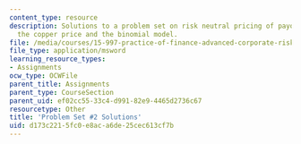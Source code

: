 ```yaml
---
content_type: resource
description: Solutions to a problem set on risk neutral pricing of payoffs tied to
  the copper price and the binomial model.
file: /media/courses/15-997-practice-of-finance-advanced-corporate-risk-management-spring-2009/d173c2215fc0e8aca6de25cec613cf7b_sol_pset2.xls
file_type: application/msword
learning_resource_types:
- Assignments
ocw_type: OCWFile
parent_title: Assignments
parent_type: CourseSection
parent_uid: ef02cc55-33c4-d991-82e9-4465d2736c67
resourcetype: Other
title: 'Problem Set #2 Solutions'
uid: d173c221-5fc0-e8ac-a6de-25cec613cf7b
---
```

